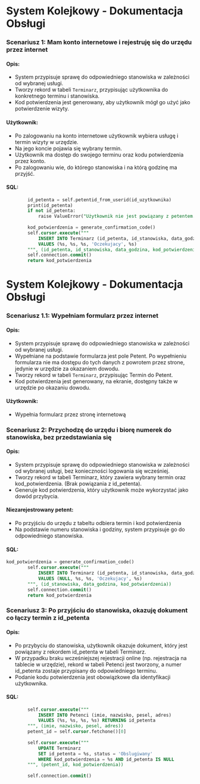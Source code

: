 # System Kolejkowy - Dokumentacja Obsługi

### Scenariusz 1: Mam konto internetowe i rejestruję się do urzędu przez internet

#### Opis:
- System przypisuje sprawę do odpowiedniego stanowiska w zależności od wybranej usługi.
- Tworzy rekord w tabeli `Terminarz`, przypisując użytkownika do konkretnego terminu i stanowiska.
- Kod potwierdzenia jest generowany, aby użytkownik mógł go użyć jako potwierdzenie wizyty.

#### Użytkownik:
- Po zalogowaniu na konto internetowe użytkownik wybiera usługę i termin wizyty w urzędzie.
- Na jego koncie pojawia się wybrany termin.
- Użytkownik ma dostęp do swojego terminu oraz kodu potwierdzenia przez konto.
- Po zalogowaniu wie, do którego stanowiska i na którą godzinę ma przyjść.

#### SQL:
```sql
        id_petenta = self.petentid_from_userid(id_uzytkownika)
        print(id_petenta)
        if not id_petenta:
            raise ValueError("Użytkownik nie jest powiązany z petentem.")
        
        kod_potwierdzenia = generate_confirmation_code()
        self.cursor.execute("""
            INSERT INTO Terminarz (id_petenta, id_stanowiska, data_godzina, status, kod_potwierdzenia)
            VALUES (%s, %s, %s, 'Oczekujacy', %s)
        """, (id_petenta, id_stanowiska, data_godzina, kod_potwierdzenia))
        self.connection.commit()
        return kod_potwierdzenia
```

# System Kolejkowy - Dokumentacja Obsługi

### Scenariusz 1.1: Wypełniam formularz przez internet

#### Opis:
- System przypisuje sprawę do odpowiedniego stanowiska w zależności od wybranej usługi.
- Wypełniane na podstawie formularza jest pole Petent. Po wypełnieniu formularza nie ma dostępu do tych danych z powrotem przez strone, jedynie w urzędzie za okazaniem dowodu.
- Tworzy rekord w tabeli `Terminarz`, przypisując Termin do Petent.
- Kod potwierdzenia jest generowany, na ekranie, dostępny także w urzędzie po okazaniu dowodu.

#### Użytkownik:
- Wypełnia formularz przez stronę internetową


### Scenariusz 2: Przychodzę do urzędu i biorę numerek do stanowiska, bez przedstawiania się

#### Opis:
- System przypisuje sprawę do odpowiedniego stanowiska w zależności od wybranej usługi, bez konieczności logowania się wcześniej.
- Tworzy rekord w tabeli Terminarz, który zawiera wybrany termin oraz kod_potwierdzenia. (Brak powiązania z id_petenta).
- Generuje kod potwierdzenia, który użytkownik może wykorzystać jako dowód przybycia.

#### Niezarejestrowany petent:

- Po przyjściu do urzędu z tabeltu odbiera termin i kod potwierdzenia
- Na podstawie numeru stanowiska i godziny, system przypisuje go do odpowiedniego stanowiska.

#### SQL:
```sql
kod_potwierdzenia = generate_confirmation_code()
        self.cursor.execute("""
            INSERT INTO Terminarz (id_petenta, id_stanowiska, data_godzina, status, kod_potwierdzenia)
            VALUES (NULL, %s, %s, 'Oczekujacy', %s)
        """, (id_stanowiska, data_godzina, kod_potwierdzenia))
        self.connection.commit()
        return kod_potwierdzenia
```


### Scenariusz 3: Po przyjściu do stanowiska, okazuję dokument co łączy termin z id_petenta

#### Opis:

- Po przybyciu do stanowiska, użytkownik okazuje dokument, który jest powiązany z rekordem id_petenta w tabeli Terminarz.
- W przypadku braku wcześniejszej rejestracji online (np. rejestracja na tablecie w urzędzie), rekord w tabeli Petenci jest tworzony, a numer id_petenta zostaje przypisany do odpowiedniego terminu.
- Podanie kodu potwierdzenia jest obowiązkowe dla identyfikacji użytkownika.

#### SQL:
```sql
        self.cursor.execute("""
            INSERT INTO Petenci (imie, nazwisko, pesel, adres)
            VALUES (%s, %s, %s, %s) RETURNING id_petenta
        """, (imie, nazwisko, pesel, adres))
        petent_id = self.cursor.fetchone()[0]
        
        self.cursor.execute("""
            UPDATE Terminarz
            SET id_petenta = %s, status = 'Obslugiwany'
            WHERE kod_potwierdzenia = %s AND id_petenta IS NULL
        """, (petent_id, kod_potwierdzenia))
        
        self.connection.commit()
```



